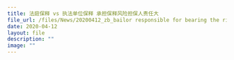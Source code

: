```yaml
---
title: 法庭保释 vs 执法单位保释 承担保释风险担保人责任大
file_url: /files/News/20200412_zb_bailor responsible for bearing the risk of bail.pdf
date: 2020-04-12
layout: file
description: ""
image: ""
---
```

